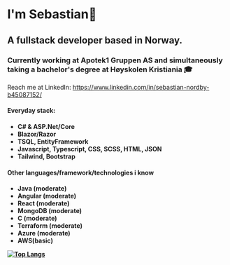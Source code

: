 <h1>I'm Sebastian🧙 </h1> 
<h2>A fullstack developer based in Norway. </h2>
<h3>Currently working at Apotek1 Gruppen AS and simultaneously taking a bachelor's degree at Høyskolen Kristiania 🎓</h3>

Reach me at LinkedIn: https://www.linkedin.com/in/sebastian-nordby-b45087152/

<h4>Everyday stack:<h4/>
<ul>
  <li>C# & ASP.Net/Core</li>
  <li>Blazor/Razor</li>
  <li>TSQL, EntityFramework</li>
  <li>Javascript, Typescript, CSS, SCSS, HTML, JSON</li>
  <li>Tailwind, Bootstrap</li>
</ul>

<h4>Other languages/framework/technologies i know<h4/>
<ul>
  <li>Java (moderate)</li>
  <li>Angular (moderate)</li>
  <li>React (moderate)</li>
  <li>MongoDB (moderate)</li>
  <li>C (moderate)</li>
  <li>Terraform (moderate)</li>
  <li>Azure (moderate)</li>
  <li>AWS(basic)</li>
</ul>


[![Top Langs](https://github-readme-stats.vercel.app/api/top-langs/?username=sebastiannordby)](https://github.com/anuraghazra/github-readme-stats)
